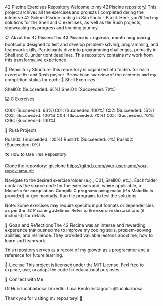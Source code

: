 42 Piscine Exercises Repository
Welcome to my 42 Piscine repository! This project archives all the exercises and projects I completed during the intensive 42 School Piscine coding in São Paulo - Brazil.
Here, you'll find my solutions for the Shell and C exercises, as well as the Rush projects, showcasing my progress and learning journey.

📋 About the 42 Piscine
The 42 Piscine is a rigorous, month-long coding bootcamp designed to test and develop problem-solving, programming, and teamwork skills. Participants dive into programming challenges,
primarily in Shell and C, under tight deadlines. This repository contains my work from this transformative experience.

📂 Repository Structure
This repository is organized into folders for each exercise list and Rush project. Below is an overview of the contents and my completion status for each:
🐚 Shell Exercises

Shell00: (Succeeded: 60%)
Shell01: (Succeeded: 70%)

💻 C Exercises

C00: (Succeeded: 60%)
C01: (Succeeded: 100%)
C02: (Succeeded: 55%)
C03: (Succeeded: 100%)
C04: (Succeeded: 70%)
C05: (Succeeded: 70%)
C06: (Succeeded: 100%)

🚀 Rush Projects

Rush00: (Succeeded: 120%)
Rush01: (Succeeded: 0%)
Rush02: (Succeeded: 0%)


🛠️ How to Use This Repository

Clone the repository:  git clone https://github.com/your-username/your-repo-name.git


Navigate to the desired exercise folder (e.g., C01, Shell00, etc.).
Each folder contains the source code for the exercises and, where applicable, a Makefile for compilation.
Compile C programs using make (if a Makefile is provided) or gcc manually.
Run the programs to test the solutions.


Note: Some exercises may require specific input formats or dependencies as per the 42 Piscine guidelines. Refer to the exercise descriptions (if included) for details.


🎯 Goals and Reflections
The 42 Piscine was an intense and rewarding experience that pushed me to improve my coding skills, problem-solving abilities, and resilience. They provided valuable
lessons about me, how to learn and teamwork.

This repository serves as a record of my growth as a programmer and a reference for future learning.

📜 License
This project is licensed under the MIT License. Feel free to explore, use, or adapt the code for educational purposes.

🤝 Connect with Me

GitHub: lucabarbosa
LinkedIn: Luca Bento
Instagram: @lucabarbosa

Thank you for visiting my repository! 🚀

